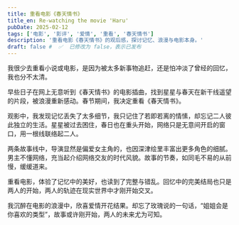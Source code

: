 ```yaml
---
title: 重看电影《春天情书》
title_en: Re-watching the movie 'Haru'
pubDate: 2025-02-12
tags: ['电影', '影评', '爱情', '重看', '春天情书']
description: '重看电影《春天情书》的观后感，探讨记忆、浪漫与电影本身。' 
draft: false #  ✅  已修改为 false，表示已发布
---
```




我很少去重看小说或电影，是因为被太多新事物追赶，还是怕冲淡了曾经的回忆，我也分不太清。

早些日子在网上无意听到《春天情书》的电影插曲，找到星星与春天在新干线遥望的片段，被浪漫重新感动。春节期间，我决定重看《春天情书》。

观影中，我发现记忆丢失了太多细节，我只记住了若即若离的情愫，却忘记二人彼此独立的生活。星星被过去困住，春日也在重头开始，网络只是无意间开启的窗口，用一根线联络起二人。

两条故事线中，导演显然是偏爱女主角的，也因深津绘里丰富出更多角色的细腻。男主不懂网络，充当起介绍网络交友的时代风貌。故事的节奏，如同毛不易的从前慢，缓缓道来。

重看电影，体验了记忆中的美好，也读到了完整与错乱。回忆中的完美结局也只是两人的开始，两人的轨迹在现实世界中才刚开始交叉。

我沉醉在电影的浪漫中，欣喜爱情开花结果。却忘了玫瑰说的一句话，“姐姐会是你喜欢的类型”，故事或许刚开始，两人的未来尤为可知。
